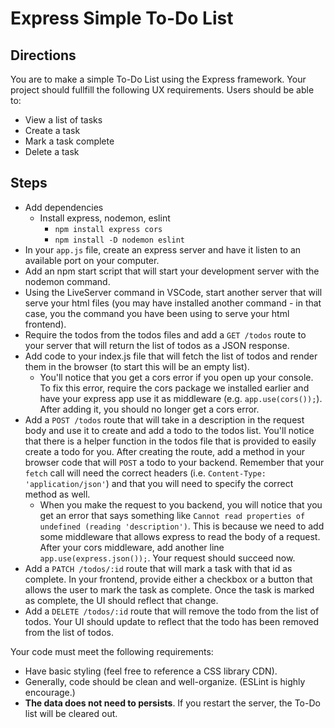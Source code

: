 # Express Simple To-Do List

## Directions
You are to make a simple To-Do List using the Express framework. Your project should fullfill the following UX requirements. Users should be able to:
  * View a list of tasks
  * Create a task
  * Mark a task complete
  * Delete a task

## Steps
  * Add dependencies
    * Install express, nodemon, eslint
      - `npm install express cors`
      - `npm install -D nodemon eslint`
  * In your `app.js` file, create an express server and have it listen to an available port on your computer.
  * Add an npm start script that will start your development server with the nodemon command.
  * Using the LiveServer command in VSCode, start another server that will serve your html files (you may have installed another command - in that case, you the command you have been using to serve your html frontend).
  * Require the todos from the todos files and add a `GET /todos` route to your server that will return the list of todos as a JSON response. 
  * Add code to your index.js file that will fetch the list of todos and render them in the browser (to start this will be an empty list). 
    * You'll notice that you get a cors error if you open up your console. To fix this error, require the cors package we installed earlier and have your express app use it as middleware (e.g. `app.use(cors());`). After adding it, you should no longer get a cors error.
  * Add a `POST /todos` route that will take in a description in the request body and use it to create and add a todo to the todos list. You'll notice that there is a helper function in the todos file that is provided to easily create a todo for you. After creating the route, add a method in your browser code that will `POST` a todo to your backend. Remember that your `fetch` call will need the correct headers (i.e. `Content-Type: 'application/json'`) and that you will need to specify the correct method as well.
    * When you make the request to you backend, you will notice that you get an error that says something like `Cannot read properties of undefined (reading 'description')`. This is because we need to add some middleware that allows express to read the body of a request. After your cors middleware, add another line `app.use(express.json());`. Your request should succeed now.
  * Add a `PATCH /todos/:id` route that will mark a task with that id as complete. In your frontend, provide either a checkbox or a button that allows the user to mark the task as complete. Once the task is marked as complete, the UI should reflect that change.
  * Add a `DELETE /todos/:id` route that will remove the todo from the list of todos. Your UI should update to reflect that the todo has been removed from the list of todos.

Your code must meet the following requirements:
  * Have basic styling (feel free to reference a CSS library CDN).
  * Generally, code should be clean and well-organize. (ESLint is highly encourage.)
  * **The data does not need to persists**. If you restart the server, the To-Do list will be cleared out. 

